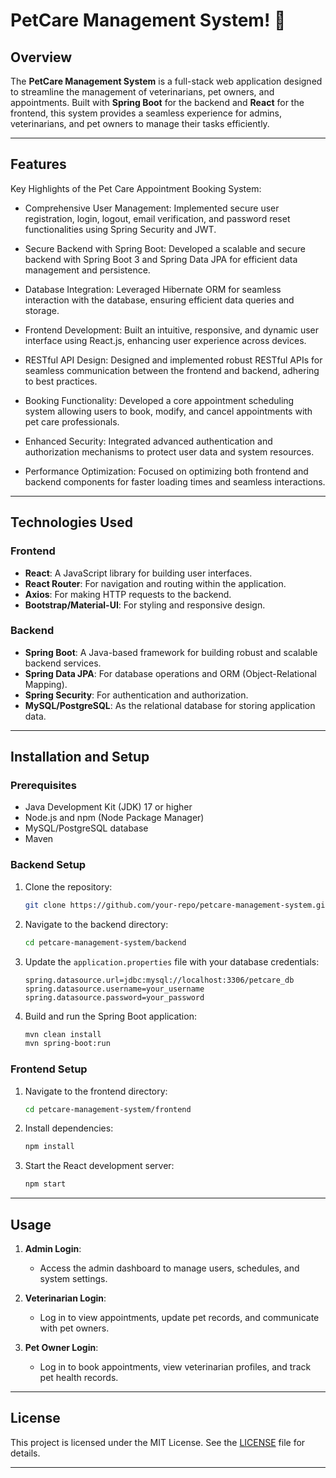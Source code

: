 # **PetCare Management System**! 🐾

## Overview

The **PetCare Management System** is a full-stack web application designed to streamline the management of veterinarians, pet owners, and appointments. Built with **Spring Boot** for the backend and **React** for the frontend, this system provides a seamless experience for admins, veterinarians, and pet owners to manage their tasks efficiently.

---

## Features

Key Highlights of the Pet Care Appointment Booking System:

- Comprehensive User Management: Implemented secure user registration, login, logout, email verification, and password reset functionalities using Spring Security and JWT.

- Secure Backend with Spring Boot: Developed a scalable and secure backend with Spring Boot 3 and Spring Data JPA for efficient data management and persistence.

- Database Integration: Leveraged Hibernate ORM for seamless interaction with the database, ensuring efficient data queries and storage.

- Frontend Development: Built an intuitive, responsive, and dynamic user interface using React.js, enhancing user experience across devices.

- RESTful API Design: Designed and implemented robust RESTful APIs for seamless communication between the frontend and backend, adhering to best practices.

- Booking Functionality: Developed a core appointment scheduling system allowing users to book, modify, and cancel appointments with pet care professionals.

- Enhanced Security: Integrated advanced authentication and authorization mechanisms to protect user data and system resources.

- Performance Optimization: Focused on optimizing both frontend and backend components for faster loading times and seamless interactions.

---

## Technologies Used

### **Frontend**
- **React**: A JavaScript library for building user interfaces.
- **React Router**: For navigation and routing within the application.
- **Axios**: For making HTTP requests to the backend.
- **Bootstrap/Material-UI**: For styling and responsive design.

### **Backend**
- **Spring Boot**: A Java-based framework for building robust and scalable backend services.
- **Spring Data JPA**: For database operations and ORM (Object-Relational Mapping).
- **Spring Security**: For authentication and authorization.
- **MySQL/PostgreSQL**: As the relational database for storing application data.

---

## Installation and Setup

### Prerequisites
- Java Development Kit (JDK) 17 or higher
- Node.js and npm (Node Package Manager)
- MySQL/PostgreSQL database
- Maven

### Backend Setup
1. Clone the repository:
   ```bash
   git clone https://github.com/your-repo/petcare-management-system.git
   ```
2. Navigate to the backend directory:
   ```bash
   cd petcare-management-system/backend
   ```
3. Update the `application.properties` file with your database credentials:
   ```properties
   spring.datasource.url=jdbc:mysql://localhost:3306/petcare_db
   spring.datasource.username=your_username
   spring.datasource.password=your_password
   ```
4. Build and run the Spring Boot application:
   ```bash
   mvn clean install
   mvn spring-boot:run
   ```

### Frontend Setup
1. Navigate to the frontend directory:
   ```bash
   cd petcare-management-system/frontend
   ```
2. Install dependencies:
   ```bash
   npm install
   ```
3. Start the React development server:
   ```bash
   npm start
   ```

---

## Usage

1. **Admin Login**:
   - Access the admin dashboard to manage users, schedules, and system settings.

2. **Veterinarian Login**:
   - Log in to view appointments, update pet records, and communicate with pet owners.

3. **Pet Owner Login**:
   - Log in to book appointments, view veterinarian profiles, and track pet health records.

---

## License

This project is licensed under the MIT License. See the [LICENSE](LICENSE) file for details.

---
